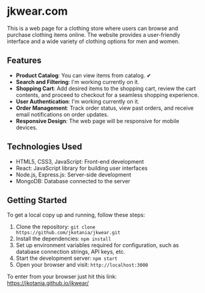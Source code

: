 # jkwear.com

This is a web page for a clothing store where users can browse and purchase clothing items online. The website provides a user-friendly interface and a wide variety of clothing options for men and women.

## Features

- **Product Catalog**: You can view items from catalog. ✔
- **Search and Filtering**: I'm working currently on it.
- **Shopping Cart**: Add desired items to the shopping cart, review the cart contents, and proceed to checkout for a seamless shopping experience.
- **User Authentication**: I'm working currently on it.
- **Order Management**: Track order status, view past orders, and receive email notifications on order updates.
- **Responsive Design**: The web page will be responsive for mobile devices.

## Technologies Used

- HTML5, CSS3, JavaScript: Front-end development
- React: JavaScript library for building user interfaces
- Node.js, Express.js: Server-side development
- MongoDB: Database connected to the server

## Getting Started

To get a local copy up and running, follow these steps:

1. Clone the repository: `git clone https://github.com/jkotania/jkwear.git`
2. Install the dependencies: `npm install`
3. Set up environment variables required for configuration, such as database connection strings, API keys, etc.
4. Start the development server: `npm start`
5. Open your browser and visit: `http://localhost:3000`

To enter from your browser just hit this link:
https://jkotania.github.io/jkwear/
